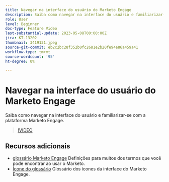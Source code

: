 ```yaml
---
title: Navegar na interface do usuário do Marketo Engage
description: Saiba como navegar na interface do usuário e familiarizar-se com a plataforma Marketo Engage.
role: User
level: Beginner
doc-type: Feature Video
last-substantial-update: 2023-05-08T00:00:00Z
jira: KT-13202
thumbnail: 3419131.jpeg
source-git-commit: eb2c2bc28f352b0fc2681e2b20fe94e86a459a41
workflow-type: tm+mt
source-wordcount: '95'
ht-degree: 0%

---
```



# Navegar na interface do usuário do Marketo Engage

Saiba como navegar na interface do usuário e familiarizar-se com a plataforma Marketo Engage.

>[!VIDEO](https://video.tv.adobe.com/v/3419131/?learn=on)

## Recursos adicionais

* [glossário Marketo Engage](https://experienceleague.adobe.com/docs/marketo/using/getting-started-with-marketo/marketo-glossary.html?lang=en)
Definições para muitos dos termos que você pode encontrar ao usar o Marketo.
* [Ícone do glossário](https://experienceleague.adobe.com/docs/marketo/using/product-docs/marketo-engage-modern-ux/icon-glossary.html?lang=en)
Glossário dos ícones da interface do Marketo Engage.
